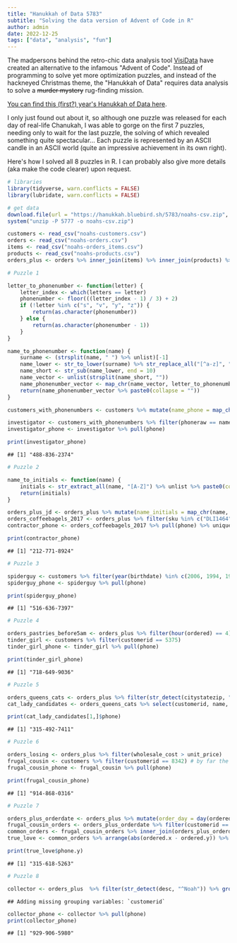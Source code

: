 ```yaml
---
title: "Hanukkah of Data 5783"
subtitle: "Solving the data version of Advent of Code in R"
author: admin
date: 2022-12-25
tags: ["data", "analysis", "fun"]
---
```


The madpersons behind the retro-chic data analysis tool [VisiData](https://visidata.org) have created an alternative to the infamous "Advent of Code". Instead of programming to solve yet more optimization puzzles, and instead of the hackneyed Christmas theme, the "Hanukkah of Data" requires data analysis to solve a ~~murder mystery~~ rug-finding mission.

[You can find this (first?) year's Hanukkah of Data here](https://hanukkah.bluebird.sh/5783/).

I only just found out about it, so although one puzzle was released for each day of real-life Chanukah, I was able to gorge on the first 7 puzzles, needing only to wait for the last puzzle, the solving of which revealed something quite spectacular... Each puzzle is represented by an ASCII candle in an ASCII world (quite an impressive achievement in its own right).

Here's how I solved all 8 puzzles in R. I can probably also give more details (aka make the code clearer) upon request.


```r
# libraries
library(tidyverse, warn.conflicts = FALSE)
library(lubridate, warn.conflicts = FALSE)

# get data
download.file(url = "https://hanukkah.bluebird.sh/5783/noahs-csv.zip", destfile = "noahs-csv.zip")
system("unzip -P 5777 -o noahs-csv.zip")

customers <- read_csv("noahs-customers.csv")
orders <- read_csv("noahs-orders.csv")
items <- read_csv("noahs-orders_items.csv")
products <- read_csv("noahs-products.csv")
orders_plus <- orders %>% inner_join(items) %>% inner_join(products) %>% inner_join(customers)
```


```r
# Puzzle 1

letter_to_phonenumber <- function(letter) {
    letter_index <- which(letters == letter)
    phonenumber <- floor(((letter_index - 1) / 3) + 2)
    if (!letter %in% c("s", "v", "y", "z")) {
        return(as.character(phonenumber))
    } else {
        return(as.character(phonenumber - 1))
    }
}

name_to_phonenumber <- function(name) {
    surname <- (strsplit(name, " ") %>% unlist)[-1]
    name_lower <- str_to_lower(surname) %>% str_replace_all("[^a-z]", "")
    name_short <- str_sub(name_lower, end = 10)
    name_vector <- unlist(strsplit(name_short, ""))
    name_phonenumber_vector <- map_chr(name_vector, letter_to_phonenumber)
    return(name_phonenumber_vector %>% paste0(collapse = ""))
}

customers_with_phonenumbers <- customers %>% mutate(name_phone = map_chr(name, name_to_phonenumber)) %>% mutate(phoneraw = str_replace_all(phone, "-", ""))

investigator <- customers_with_phonenumbers %>% filter(phoneraw == name_phone)
investigator_phone <- investigator %>% pull(phone)

print(investigator_phone)
```

```
## [1] "488-836-2374"
```


```r
# Puzzle 2

name_to_initials <- function(name) {
    initials <- str_extract_all(name, "[A-Z]") %>% unlist %>% paste0(collapse = "")
    return(initials)
}

orders_plus_jd <- orders_plus %>% mutate(name_initials = map_chr(name, name_to_initials)) %>% filter(name_initials == "JD")
orders_coffeebagels_2017 <- orders_plus %>% filter(sku %in% c("DLI1464", "BKY4234", "BKY5887")) %>% group_by(orderid) %>% filter(n() > 1) %>% ungroup %>% filter(year(shipped) == 2017)
contractor_phone <- orders_coffeebagels_2017 %>% pull(phone) %>% unique

print(contractor_phone)
```

```
## [1] "212-771-8924"
```


```r
# Puzzle 3

spiderguy <- customers %>% filter(year(birthdate) %in% c(2006, 1994, 1982, 1970, 1958, 1946, 1934)) %>% filter( month(birthdate) %in% c(3,4)) %>% filter(citystatezip == "South Ozone Park, NY 11420")
spiderguy_phone <- spiderguy %>% pull(phone)

print(spiderguy_phone)
```

```
## [1] "516-636-7397"
```


```r
# Puzzle 4

orders_pastries_before5am <- orders_plus %>% filter(hour(ordered) == 4) %>% filter(ordered == shipped) %>% filter(str_detect(sku, "BKY"))
tinder_girl <- customers %>% filter(customerid == 5375)
tinder_girl_phone <- tinder_girl %>% pull(phone)

print(tinder_girl_phone)
```

```
## [1] "718-649-9036"
```


```r
# Puzzle 5

orders_queens_cats <- orders_plus %>% filter(str_detect(citystatezip, "Queens")) %>% filter(str_detect(desc, "Cat"))
cat_lady_candidates <- orders_queens_cats %>% select(customerid, name, phone) %>% distinct # only one female name

print(cat_lady_candidates[1,]$phone)
```

```
## [1] "315-492-7411"
```


```r
# Puzzle 6

orders_losing <- orders_plus %>% filter(wholesale_cost > unit_price)
frugal_cousin <- customers %>% filter(customerid == 8342) # by far the most lossy orders
frugal_cousin_phone <- frugal_cousin %>% pull(phone)

print(frugal_cousin_phone)
```

```
## [1] "914-868-0316"
```


```r
# Puzzle 7

orders_plus_orderdate <- orders_plus %>% mutate(order_day = day(ordered), order_month = month(ordered), order_year = year(ordered)) %>% mutate(desc_without_colour = (str_replace(desc, "\\([a-z]+\\)", "") %>% str_squish))
frugal_cousin_orders <- orders_plus_orderdate %>% filter(customerid == 8342)
common_orders <- frugal_cousin_orders %>% inner_join(orders_plus_orderdate, by=c("desc_without_colour", "order_day", "order_month", "order_year")) %>% filter(customerid.y != 8342) %>% filter(desc.x != desc.y)
true_love <- common_orders %>% arrange(abs(ordered.x - ordered.y)) %>% select(ordered.x, ordered.y, name.y, phone.y) %>% slice(1)

print(true_love$phone.y)
```

```
## [1] "315-618-5263"
```


```r
# Puzzle 8

collector <- orders_plus  %>% filter(str_detect(desc, "^Noah")) %>% group_by(customerid) %>% filter(n() > 200) %>% select(name, phone) %>% distinct
```

```
## Adding missing grouping variables: `customerid`
```

```r
collector_phone <- collector %>% pull(phone)
print(collector_phone)
```

```
## [1] "929-906-5980"
```
